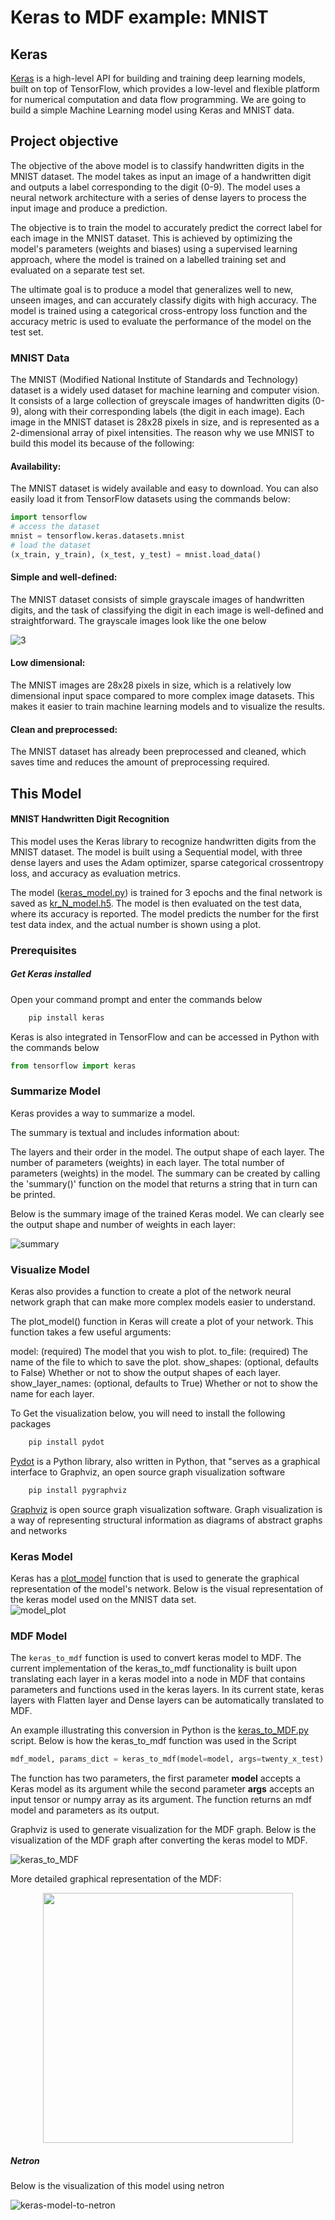 # Keras to MDF example: MNIST

## Keras

[Keras](https://keras.io/) is a high-level API for building and training deep learning models, built on top of TensorFlow, which provides a low-level and flexible platform for numerical computation and data flow programming. We are going to build a simple Machine Learning model using Keras and MNIST data.

## Project objective
The objective of the above model is to classify handwritten digits in the MNIST dataset.
The model takes as input an image of a handwritten digit and outputs a label corresponding to the digit (0-9). The model uses a neural network architecture with a series of dense layers to process the input image and produce a prediction.

The objective is to train the model to accurately predict the correct label for each image in the MNIST dataset. This is achieved by optimizing the model's parameters (weights and biases) using a supervised learning approach, where the model is trained on a labelled training set and evaluated on a separate test set.

The ultimate goal is to produce a model that generalizes well to new, unseen images, and can accurately classify digits with high accuracy. The model is trained using a categorical cross-entropy loss function and the accuracy metric is used to evaluate the performance of the model on the test set.

### MNIST Data
The MNIST (Modified National Institute of Standards and Technology) dataset is a widely used dataset for machine learning and computer vision. It consists of a large collection of greyscale images of handwritten digits (0-9), along with their corresponding labels (the digit in each image). Each image in the MNIST dataset is 28x28 pixels in size, and is represented as a 2-dimensional array of pixel intensities. The reason why we use MNIST to build this model its because of the following:

#### Availability:
The MNIST dataset is widely available and easy to download. You can also easily load it from TensorFlow datasets using the commands below:
```Python
import tensorflow
# access the dataset
mnist = tensorflow.keras.datasets.mnist
# load the dataset
(x_train, y_train), (x_test, y_test) = mnist.load_data()
```
#### Simple and well-defined:
The MNIST dataset consists of simple grayscale images of handwritten digits, and the task of classifying the digit in each image is well-defined and straightforward.
The grayscale images look like the one below

![3](3.png)

####  Low dimensional:
The MNIST images are 28x28 pixels in size, which is a relatively low dimensional input space compared to more complex image datasets. This makes it easier to train machine learning models and to visualize the results.

####  Clean and preprocessed:
The MNIST dataset has already been preprocessed and cleaned, which saves time and reduces the amount of preprocessing required.

## This Model

#### MNIST Handwritten Digit Recognition

This model uses the Keras library to recognize handwritten digits from the MNIST dataset. The model is built using a Sequential model, with three dense layers and uses the Adam optimizer, sparse categorical crossentropy loss, and accuracy as evaluation metrics.

The model ([keras_model.py](keras_model.py)) is trained for 3 epochs and the final network is saved as [kr_N_model.h5](kr_N_model.h5). The model is then evaluated on the test data, where its accuracy is reported. The model predicts the number for the first test data index, and the actual number is shown using a plot.

### Prerequisites

##### Get Keras installed
Open your command prompt and enter the commands below
```Python
    pip install keras
```
Keras is also integrated in TensorFlow and can be accessed in Python with the commands below
```Python
from tensorflow import keras
```

### Summarize Model
Keras provides a way to summarize a model.

The summary is textual and includes information about:

The layers and their order in the model.
The output shape of each layer.
The number of parameters (weights) in each layer.
The total number of parameters (weights) in the model.
The summary can be created by calling the 'summary()' function on the model that returns a string that in turn can be printed.

Below is the summary image of the trained Keras model. We can clearly see the output shape and number of weights in each layer:

![summary](summary.png)


### Visualize Model
Keras also provides a function to create a plot of the network neural network graph that can make more complex models easier to understand.

The plot_model() function in Keras will create a plot of your network. This function takes a few useful arguments:

model: (required) The model that you wish to plot.
to_file: (required) The name of the file to which to save the plot.
show_shapes: (optional, defaults to False) Whether or not to show the output shapes of each layer.
show_layer_names: (optional, defaults to True) Whether or not to show the name for each layer.

To Get the visualization below, you will need to install the following packages
```Python
    pip install pydot
```
[Pydot](https://pypi.org/project/pydot/) is a Python library, also written in Python, that "serves as a graphical interface to Graphviz, an open source graph visualization software

```Python
    pip install pygraphviz
```
[Graphviz](https://graphviz.org/) is open source graph visualization software. Graph visualization is a way of representing structural information as diagrams of abstract graphs and networks

### Keras Model
Keras has a [plot_model](https://keras.io/api/utils/model_plotting_utils/) function that is used to generate the graphical representation of the model's network. Below is the visual representation of the keras model used on the MNIST data set.
<br>
![model_plot](model_plot.png)
<br>

### MDF Model
The `keras_to_mdf` function is used to convert keras model to MDF. The current implementation of the keras_to_mdf functionality is built upon translating each layer in a keras model into a node in MDF that contains parameters and functions used in the keras layers. In its current state, keras layers with Flatten layer and Dense layers can be automatically translated to MDF.

An example illustrating this conversion in Python is the [keras_to_MDF.py](keras_to_MDF.py) script.
Below is how the keras_to_mdf function was used in the Script
```Python
mdf_model, params_dict = keras_to_mdf(model=model, args=twenty_x_test)
```

The function has two parameters, the first parameter **model** accepts a Keras model as its argument while the second parameter **args** accepts an input tensor or numpy array as its argument. The function returns an mdf model and parameters as its output.

Graphviz is used to generate visualization for the MDF graph. Below is the visualization of the MDF graph after converting the keras model to MDF.

![keras_to_MDF](keras_to_MDF.1.png)

More detailed graphical representation of the MDF:

<p align="center"><img src="keras_to_MDF.png" width="400"/></p>

##### Netron
Below is the visualization of this model using netron

![keras-model-to-netron](layers_netron.png)
